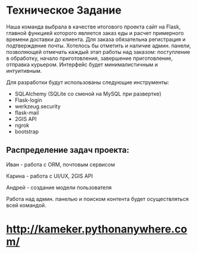 # Техническое Задание

Наша команда выбрала в качестве итогового проекта сайт на Flask, главной функцией которого является заказ еды и расчет примерного времени доставки до клиента. Для заказа обязательна регистрация и подтверждение почты. Хотелось бы отметить и наличие админ. панели, позволяющей отмечать каждый этап работы над заказом: поступление в обработку, начало приготовления, завершение приготовление, отправка курьером. Интерфейс будет минималистичным и интуитивным.

Для разработки будут использованы следующие инструменты:

* SQLAlchemy (SQLite со сменой на MySQL при развертке)
* Flask-login 
* werkzeug.security 
* flask-mail 
* 2GIS API 
* ngrok 
* bootstrap 
  
## Распределение задач проекта:

Иван - работа с ORM, почтовым сервисом

Карина - работа с UI/UX, 2GIS API

Андрей - создание модели пользователя

Работа над админ. панелью и поиском контента будет осуществляться всей командой.

# http://kameker.pythonanywhere.com/

